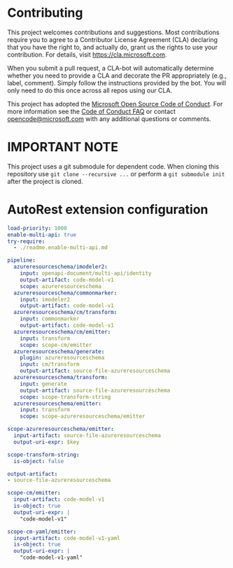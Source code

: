 
# Contributing

This project welcomes contributions and suggestions.  Most contributions require you to agree to a
Contributor License Agreement (CLA) declaring that you have the right to, and actually do, grant us
the rights to use your contribution. For details, visit https://cla.microsoft.com.

When you submit a pull request, a CLA-bot will automatically determine whether you need to provide
a CLA and decorate the PR appropriately (e.g., label, comment). Simply follow the instructions
provided by the bot. You will only need to do this once across all repos using our CLA.

This project has adopted the [Microsoft Open Source Code of Conduct](https://opensource.microsoft.com/codeofconduct/).
For more information see the [Code of Conduct FAQ](https://opensource.microsoft.com/codeofconduct/faq/) or
contact [opencode@microsoft.com](mailto:opencode@microsoft.com) with any additional questions or comments.

# IMPORTANT NOTE

This project uses a git submodule for dependent code. When cloning this repository use `git clone --recursive ...` or perform a `git submodule init ` after the project is cloned.



# AutoRest extension configuration

``` yaml
load-priority: 1000
enable-multi-api: true
try-require:
  - ./readme.enable-multi-api.md

pipeline:
  azureresourceschema/imodeler2:
    input: openapi-document/multi-api/identity
    output-artifact: code-model-v1
    scope: azureresourceschema
  azureresourceschema/commonmarker:
    input: imodeler2
    output-artifact: code-model-v1
  azureresourceschema/cm/transform:
    input: commonmarker
    output-artifact: code-model-v1
  azureresourceschema/cm/emitter:
    input: transform
    scope: scope-cm/emitter
  azureresourceschema/generate:
    plugin: azureresourceschema
    input: cm/transform
    output-artifact: source-file-azureresourceschema
  azureresourceschema/transform:
    input: generate
    output-artifact: source-file-azureresourceschema
    scope: scope-transform-string
  azureresourceschema/emitter:
    input: transform
    scope: scope-azureresourceschema/emitter

scope-azureresourceschema/emitter:
  input-artifact: source-file-azureresourceschema
  output-uri-expr: $key

scope-transform-string:
  is-object: false

output-artifact:
- source-file-azureresourceschema

scope-cm/emitter:
  input-artifact: code-model-v1
  is-object: true
  output-uri-expr: |
    "code-model-v1"

scope-cm-yaml/emitter:
  input-artifact: code-model-v1-yaml
  is-object: true
  output-uri-expr: |
    "code-model-v1-yaml"
```
